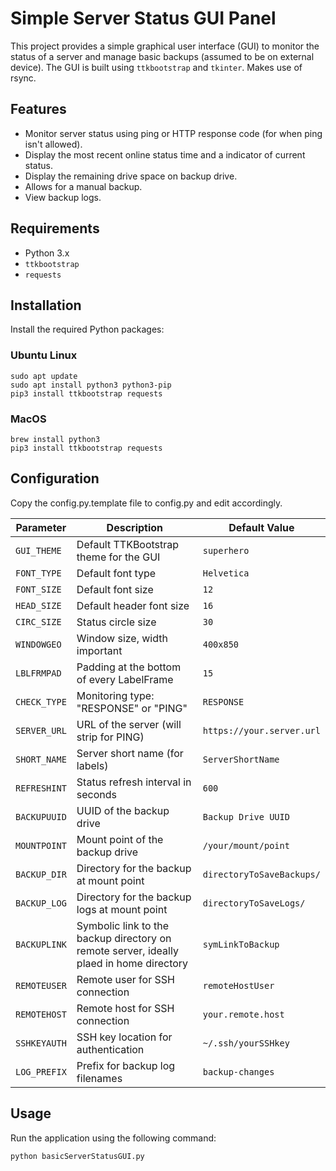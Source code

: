# Simple Server Status GUI Panel

This project provides a simple graphical user interface (GUI) to monitor the status of a server and manage basic backups (assumed to be on external device). The GUI is built using `ttkbootstrap` and `tkinter`. Makes use of rsync. 

## Features

- Monitor server status using ping or HTTP response code (for when ping isn't allowed).
- Display the most recent online status time and a indicator of current status.
- Display the remaining drive space on backup drive.
- Allows for a manual backup.
- View backup logs.

## Requirements

- Python 3.x
- `ttkbootstrap`
- `requests`

## Installation

Install the required Python packages:

### Ubuntu Linux
```
sudo apt update
sudo apt install python3 python3-pip
pip3 install ttkbootstrap requests
```
### MacOS
```
brew install python3
pip3 install ttkbootstrap requests
```
## Configuration

Copy the config.py.template file to config.py and edit accordingly.



| Parameter       | Description                                      | Default Value                      |
|-----------------|--------------------------------------------------|------------------------------------|
| `GUI_THEME`     | Default TTKBootstrap theme for the GUI           | `superhero`                        |
| `FONT_TYPE`     | Default font type                                | `Helvetica`                        |
| `FONT_SIZE`     | Default font size                                | `12`                               |
| `HEAD_SIZE`     | Default header font size                         | `16`                               |
| `CIRC_SIZE`     | Status circle size                               | `30`                               |
| `WINDOWGEO`     | Window size, width important                     | `400x850`                          |
| `LBLFRMPAD`     | Padding at the bottom of every LabelFrame        | `15`                               |
| `CHECK_TYPE`    | Monitoring type: "RESPONSE" or "PING"            | `RESPONSE`                         |
| `SERVER_URL`    | URL of the server (will strip for PING)          | `https://your.server.url`          |
| `SHORT_NAME`    | Server short name (for labels)                   | `ServerShortName`                  |
| `REFRESHINT`    | Status refresh interval in seconds               | `600`                              |
| `BACKUPUUID`    | UUID of the backup drive                         | `Backup Drive UUID` |
| `MOUNTPOINT`    | Mount point of the backup drive                  | `/your/mount/point`                |
| `BACKUP_DIR`    | Directory for the backup at mount point          | `directoryToSaveBackups/`          |
| `BACKUP_LOG`    | Directory for the backup logs at mount point     | `directoryToSaveLogs/`             |
| `BACKUPLINK`    | Symbolic link to the backup directory on remote server, ideally plaed in home directory | `symLinkToBackup`                  |
| `REMOTEUSER`    | Remote user for SSH connection                   | `remoteHostUser`                   |
| `REMOTEHOST`    | Remote host for SSH connection                   | `your.remote.host`                 |
| `SSHKEYAUTH`    | SSH key location for authentication              | `~/.ssh/yourSSHkey`                |
| `LOG_PREFIX`    | Prefix for backup log filenames                  | `backup-changes`                   |

## Usage

Run the application using the following command:

```sh
python basicServerStatusGUI.py
